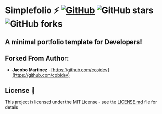 # Simplefolio ⚡️ [![GitHub](https://img.shields.io/github/license/cobidev/simplefolio?color=blue)](https://github.com/cobidev/simplefolio/blob/master/LICENSE.md) ![GitHub stars](https://img.shields.io/github/stars/cobidev/simplefolio) ![GitHub forks](https://img.shields.io/github/forks/cobidev/simplefolio)

## A minimal portfolio template for Developers!


## Forked From Author:

- **Jacobo Martinez** - [https://github.com/cobidev](https://github.com/cobidev)

## License 📄

This project is licensed under the MIT License - see the [LICENSE.md](LICENSE.md) file for details